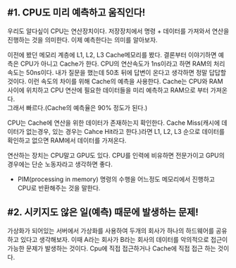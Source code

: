 ## #1. CPU도 미리 예측하고 움직인다! 

우리도 알다싶이 CPU는 연산장치이다. 저장장치에서 명령 + 데이터를 가져와서 연산을 진행하는 것을 의미한다. 이제 예측한다는 의미를 알아보자.   

이전에 봤던 메모리 계층에 L1, L2, L3 Cache메모리를 봤다. 결론부터 이야기하면 예측은 CPU가 아니고 Cache가 한다. CPU의 연산속도가 1ns이라고 하면 RAM의 처리 속도는 50ns이다. 내가 질문을 했는데 50초 뒤에 답변이
온다고 생각하면 정말 답답할 것이다. 이런 속도의 차이를 위해 Cache의 예측을 사용한다. Cache는 CPU와 RAM 사이에 위치하고 CPU 연산에 필요한 데이터들을 미리 예측하고 RAM으로 부터 가져온다.  
그래서 빠르다.(Cache의 예측율은 90% 정도가 된다.)
  
CPU는 Cache에 연산을 위한 데이터가 존재하는지 확인한다. Cache Miss(캐시에 데이터가 없는경우, 있는 경우는 Cahce Hit라고 한다.)라면 L1, L2, L3 순으로
데이터를 확인하고 없으면 RAM에서 데이터를 가져온다.  
  
연산하는 장치는 CPU말고 GPU도 있다. CPU를 인력에 비유하면 전문가이고 GPU의 경우에는 단순 노동자라고 생각하면 좋다.   
* PIM(processing in memory) 명령의 수행을 어느정도 메모리에서 진행하고 CPU로 반환해주는 것을 말한다.  

## #2. 시키지도 않은 일(예측) 때문에 발생하는 문제!  
가상화가 되어있는 서버에서 가상화를 사용하여 두개의 회사가 하나의 하드웨어를 공유하고 있다고 생각해보자. 이때 A라는 회사가 B라는 회사의 데이터를 악의적으로 접근이 가능한 문제가 발생하는 것이다. Cpu에 직접
접근하거나 Cache에 직접 접근 하는 것이다. 
